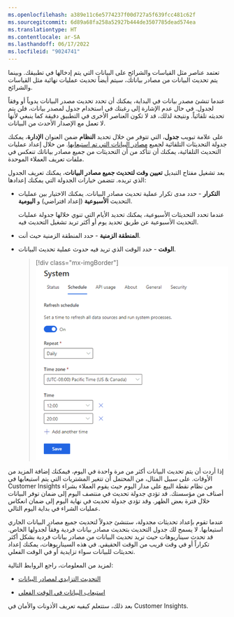 ```yaml
---
ms.openlocfilehash: a389e11c6e5774237f00d727a5f639fcc481c62f
ms.sourcegitcommit: 6d89a68fa258a52927b444de3507785dead574ea
ms.translationtype: HT
ms.contentlocale: ar-SA
ms.lasthandoff: 06/17/2022
ms.locfileid: "9024741"
---
```

تعتمد عناصر مثل القياسات والشرائح على البيانات التي يتم إدخالها في تطبيقك. وبينما يتم تحديث البيانات من مصادر بياناتك، سيتم أيضاً تحديث عمليات نهائية مثل القياسات والشرائح.

عندما تنشئ مصدر بيانات في البداية، يمكنك أن تحدد تحديث مصدر البيانات يدوياً أو وفقاً لجدول. في حال عدم الإشارة إلى رغبتك في استخدام جدول لمصدر بيانات، فلن يتم تحديثه تلقائياً. ونتيجة لذلك، قد لا تكون العناصر الأخرى في التطبيق دقيقة كما ينبغي لأنها لا تعمل مع الإصدار الأحدث من البيانات.

على علامة تبويب **جدول**، التي تتوفر من خلال تحديد **النظام** ضمن العنوان **الإدارة**، يمكنك جدولة التحديثات التلقائية لجميع [مصادر البيانات التي تم استيعابها](/dynamics365/customer-insights/audience-insights/data-sources/?azure-portal=true#). من خلال إعداد عمليات التحديث التلقائية، يمكنك أن تتأكد من أن التحديثات من جميع مصادر بياناتك تنعكس في ملفات تعريف العملاء الموحدة.

بعد تشغيل مفتاح التبديل **تعيين وقت لتحديث جميع مصادر البيانات**، يمكنك تعريف الجدول الذي تريده. تتضمن خيارات الجدولة التي يمكنك إعدادها:

- **التكرار** - حدد مدى تكرار عملية تحديث مصادر البيانات. يمكنك الاختيار بين عمليات التحديث **الأسبوعية** (إعداد افتراضي) و **اليومية**.

   عندما تحدد التحديثات الأسبوعية، يمكنك تحديد الأيام التي تنوي خلالها جدولة عمليات التحديث الأسبوعية عن طريق تحديد يوم أو أكثر تريد تشغيل التحديث فيه.

- **المنطقة الزمنية** - حدد المنطقة الزمنية حيث أنت.

- **الوقت** - حدد الوقت الذي تريد فيه حدوث عملية تحديث البيانات.

    > [!div class="mx-imgBorder"]
    > [![لقطة شاشة لصفحة جدول التحديث على علامة تبويب النظام > جدول، تُظهر مفتاح التبديل "تعيين وقت لتحديث جميع مصادر البيانات" وقد تم تشغيله.](../media/8-system-schedule.png)](../media/8-system-schedule.png#lightbox)

إذا أردت أن يتم تحديث البيانات أكثر من مرة واحدة في اليوم، فيمكنك إضافة المزيد من الأوقات. على سبيل المثال، من المحتمل أن تتغير المشتريات التي يتم استيعابها في Customer Insights من نظام نقطة البيع على مدار اليوم حيث يقوم العملاء بشراء أصناف من مؤسستك. قد تؤدي جدولة تحديث في منتصف اليوم إلى ضمان توفر البيانات خلال فترة بعض الظهر. وقد تؤدي جدولة تحديث في نهاية اليوم إلى ضمان انعكاس عمليات الشراء في بداية اليوم التالي.

عندما تقوم بإعداد تحديثات مجدولة، ستنشئ جدولاً لتحديث جميع مصادر البيانات الجاري استيعابها. لا يسمح لك جدول التحديث بتحديث مصادر بيانات فردية وفقاً لجدولها الخاص. قد تحدث سيناريوهات حيث تريد تحديث البيانات من مصادر بيانات فردية بشكل أكثر تكراراً أو في وقت قريب من الوقت الحقيقي. في هذه السيناريوهات، يمكنك إعداد تحديثات للبيانات سواء تزايدية أو في الوقت الفعلي.

لمزيد من المعلومات، راجع الروابط التالية:

- [التحديث التزايدي لمصادر البيانات](/dynamics365/customer-insights/audience-insights/incremental-refresh-data-sources/?azure-portal=true#)

- [استيعاب البيانات في الوقت الفعلي](/dynamics365/customer-insights/audience-insights/real-time-data-ingestion/?azure-portal=true#)

بعد ذلك، ستتعلم كيفيه تعريف الأذونات والأمان في Customer Insights.
